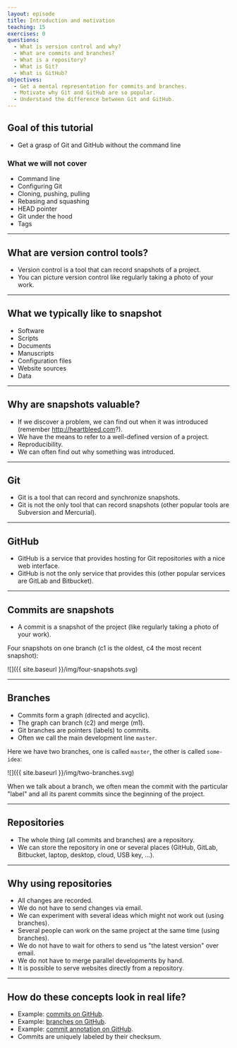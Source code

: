 ```yaml
---
layout: episode
title: Introduction and motivation
teaching: 15
exercises: 0
questions:
  - What is version control and why?
  - What are commits and branches?
  - What is a repository?
  - What is Git?
  - What is GitHub?
objectives:
  - Get a mental representation for commits and branches.
  - Motivate why Git and GitHub are so popular.
  - Understand the difference between Git and GitHub.
---
```


## Goal of this tutorial

- Get a grasp of Git and GitHub without the command line


### What we will not cover

- Command line
- Configuring Git
- Cloning, pushing, pulling
- Rebasing and squashing
- HEAD pointer
- Git under the hood
- Tags

---

## What are version control tools?

- Version control is a tool that can record snapshots of a project.
- You can picture version control like regularly taking a photo of your work.

---

## What we typically like to snapshot

- Software
- Scripts
- Documents
- Manuscripts
- Configuration files
- Website sources
- Data

---

## Why are snapshots valuable?

- If we discover a problem, we can find out when it was introduced (remember http://heartbleed.com?).
- We have the means to refer to a well-defined version of a project.
- Reproducibility.
- We can often find out why something was introduced.

---

## Git

- Git is a tool that can record and synchronize snapshots.
- Git is not the only tool that can record snapshots (other popular tools are Subversion and Mercurial).

---

## GitHub

- GitHub is a service that provides hosting for Git repositories with a nice web interface.
- GitHub is not the only service that provides this (other popular services are GitLab and Bitbucket).

---

## Commits are snapshots

- A commit is a snapshot of the project (like regularly taking a photo of your work).

Four snapshots on one branch (c1 is the oldest, c4 the most recent snapshot):

![]({{ site.baseurl }}/img/four-snapshots.svg)

---

## Branches

- Commits form a graph (directed and acyclic).
- The graph can branch (c2) and merge (m1).
- Git branches are pointers (labels) to commits.
- Often we call the main development line `master`.

Here we have two branches, one is called `master`, the other is called `some-idea`:

![]({{ site.baseurl }}/img/two-branches.svg)

When we talk about a branch, we often mean the commit with the particular "label" and
all its parent commits since the beginning of the project.

---

## Repositories

- The whole thing (all commits and branches) are a repository.
- We can store the repository in one or several places
 (GitHub, GitLab, Bitbucket, laptop, desktop, cloud, USB key, ...).

---

## Why using repositories

- All changes are recorded.
- We do not have to send changes via email.
- We can experiment with several ideas which might not work out (using branches).
- Several people can work on the same project at the same time (using branches).
- We do not have to wait for others to send us "the latest version" over email.
- We do not have to merge parallel developments by hand.
- It is possible to serve websites directly from a repository.

---

## How do these concepts look in real life?

- Example: [commits on GitHub](https://github.com/neicnordic/ahm18.neic.nordforsk.org/commits/master).
- Example: [branches on GitHub](https://github.com/neicnordic/ahm18.neic.nordforsk.org/network).
- Example: [commit annotation on GitHub](https://github.com/neicnordic/ahm18.neic.nordforsk.org/commit/2b9c551d41529fb1372dc281b7384c842899834c).
- Commits are uniquely labeled by their checksum.
